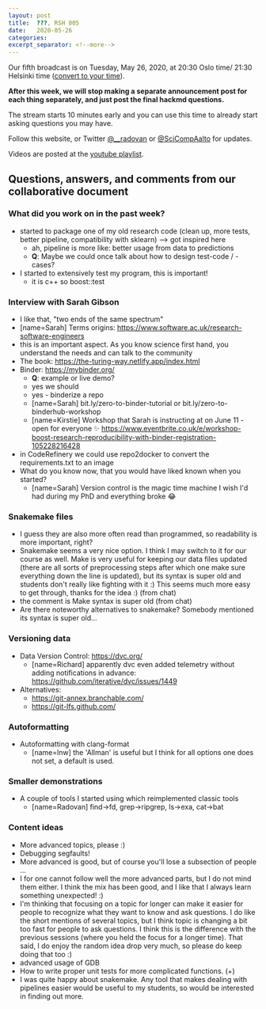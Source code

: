 ```yaml
---
layout: post
title:  ???, RSH 005
date:   2020-05-26
categories:
excerpt_separator: <!--more-->
---
```


Our fifth broadcast is on Tuesday, May 26, 2020, at 20:30 Oslo time/ 21:30 Helsinki time
([convert to your time](/time/)).

**After this week, we will stop making a separate announcement post
for each thing separately, and just post the final hackmd questions.**


<!--more-->

The stream starts 10
minutes early and you can use this time to already start asking
questions you may have.

Follow this website, or Twitter
[@\_\_radovan](https://twitter.com/__radovan) or
[@SciCompAalto](https://twitter.com/SciCompAalto) for updates.

Videos are posted at the [youtube
playlist](https://www.youtube.com/playlist?list=PLpLblYHCzJAB6blBBa0O2BEYadVZV3JYf).


## Questions, answers, and comments from our collaborative document


### What did you work on in the past week?

- started to package one of my old research code (clean up, more tests, better pipeline, compatibility with sklearn) --> got inspired here
  - ah, pipeline is more like: better usage from data to predictions
  - **Q**: Maybe we could once talk about how to design test-code / -cases?
- I started to extensively test my program, this is important!
  - it is c++ so boost::test


### Interview with Sarah Gibson

- I like that, "two ends of the same spectrum"
- [name=Sarah] Terms origins: https://www.software.ac.uk/research-software-engineers
- this is an important aspect. As you know science first hand, you understand the needs and can talk to the community
- The book: https://the-turing-way.netlify.app/index.html
- Binder: https://mybinder.org/
  - **Q**: example or live demo?
  - yes we should
  - yes - binderize a repo
  - [name=Sarah] bit.ly/zero-to-binder-tutorial or bit.ly/zero-to-binderhub-workshop
  - [name=Kirstie] Workshop that Sarah is instructing at on June 11 - open for everyone :sparkles: https://www.eventbrite.co.uk/e/workshop-boost-research-reproducibility-with-binder-registration-105228216428
- in CodeRefinery we could use repo2docker to convert the requirements.txt to an image
- What do you know now, that you would have liked known when you started?
  - [name=Sarah] Version control is the magic time machine I wish I'd had during my PhD and everything broke :joy:


### Snakemake files

- I guess they are also more often read than programmed, so readability is more important, right?
- Snakemake seems a very nice option. I think I may switch to it for our course as well. Make is very useful for keeping our data files updated (there are all sorts of preprocessing steps after which one make sure everything down the line is updated), but its syntax is super old and students don't really like fighting with it :) This seems much more easy to get through, thanks for the idea :) (from chat)
- the comment is Make syntax is super old (from chat)
- Are there noteworthy alternatives to snakemake? Somebody mentioned its syntax is super old...


### Versioning data

- Data Version Control: https://dvc.org/
  - [name=Richard] apparently dvc even added telemetry without adding notifications in advance: https://github.com/iterative/dvc/issues/1449
- Alternatives:
  - https://git-annex.branchable.com/
  - https://git-lfs.github.com/


### Autoformatting

- Autoformatting with clang-format
  - [name=lnw] the 'Allman' is useful but I think for all options one does not set, a default is used.


### Smaller demonstrations

- A couple of tools I started using which reimplemented classic tools
  - [name=Radovan] find→fd, grep→ripgrep, ls→exa, cat→bat


### Content ideas

- More advanced topics, please :)
- Debugging segfaults!
- More advanced is good, but of course you'll lose a subsection of people ...
- I for one cannot follow well the more advanced parts, but I do not mind them either. I think the mix has been good, and I like that I always learn something unexpected! :)
- I'm thinking that focusing on a topic for longer can make it easier for people to recognize what they want to know and ask questions. I do like the short mentions of several topics, but I think topic is changing a bit too fast for people to ask questions. I think this is the difference with the previous sessions (where you held the focus for a longer time). That said, I do enjoy the random idea drop very much, so please do keep doing that too :)
- advanced usage of GDB
- How to write proper unit tests for more complicated functions. (+)
- I was quite happy about snakemake. Any tool that makes dealing with pipelines easier would be useful to my students, so would be interested in finding out more.
